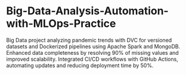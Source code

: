# Big-Data-Analysis-Automation-with-MLOps-Practice
Big Data project analyzing pandemic trends with DVC for versioned datasets and Dockerized pipelines using Apache Spark and MongoDB. Enhanced data completeness by resolving 90% of missing values and improved scalability. Integrated CI/CD workflows with GitHub Actions, automating updates and reducing deployment time by 50%.
 